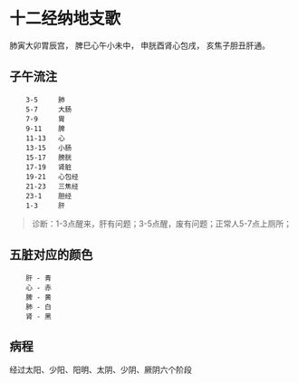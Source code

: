 # 十二经纳地支歌
肺寅大卯胃辰宫，
脾巳心午小未中，
申胱酉肾心包戌，
亥焦子胆丑肝通。

## 子午流注
```
    3-5     肺
    5-7     大肠
    7-9     胃
    9-11    脾
    11-13   心
    13-15   小肠
    15-17   膀胱
    17-19   肾脏
    19-21   心包经
    21-23   三焦经
    23-1    胆经
    1-3     肝
```

> 诊断：1-3点醒来，肝有问题；3-5点醒，废有问题；正常人5-7点上厕所；

## 五脏对应的颜色
```
    肝 - 青
    心 - 赤
    脾 - 黄
    肺 - 白
    肾 - 黑
```

## 病程
经过太阳、少阳、阳明、太阴、少阴、厥阴六个阶段